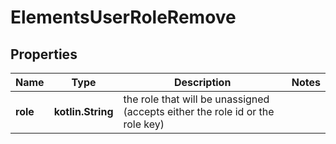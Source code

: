 
# ElementsUserRoleRemove

## Properties
Name | Type | Description | Notes
------------ | ------------- | ------------- | -------------
**role** | **kotlin.String** | the role that will be unassigned (accepts either the role id or the role key) | 



